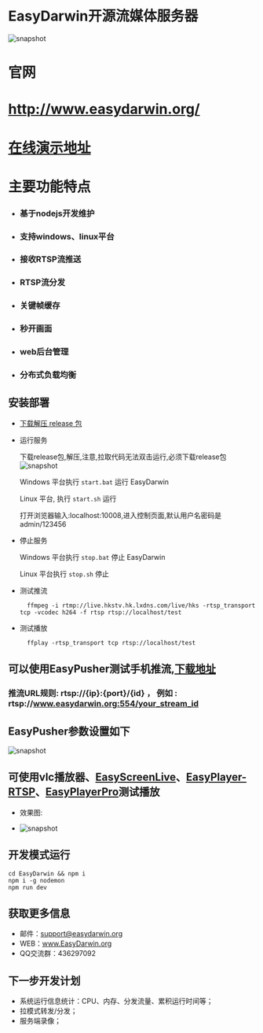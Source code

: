 # EasyDarwin开源流媒体服务器

![snapshot](snapshot.png)

# 官网

# http://www.easydarwin.org/

# [在线演示地址](http://cloud.easydarwin.org:10008)

# 主要功能特点

- ### 基于nodejs开发维护

- ### 支持windows、linux平台

- ### 接收RTSP流推送

- ### RTSP流分发

- ### 关键帧缓存

- ### 秒开画面

- ### web后台管理

- ### 分布式负载均衡

## 安装部署

- [下载解压 release 包](https://github.com/EasyDarwin/EasyDarwin/releases)

- 运行服务

	下载release包,解压,注意,拉取代码无法双击运行,必须下载release包
	![snapshot](fault.png)	

	Windows 平台执行 `start.bat` 运行 EasyDarwin
	
	Linux 平台, 执行 `start.sh` 运行
	
	打开浏览器输入:localhost:10008,进入控制页面,默认用户名密码是admin/123456

- 停止服务

	Windows 平台执行 `stop.bat` 停止 EasyDarwin
	
	Linux 平台执行 `stop.sh` 停止

- 测试推流

        ffmpeg -i rtmp://live.hkstv.hk.lxdns.com/live/hks -rtsp_transport tcp -vcodec h264 -f rtsp rtsp://localhost/test
			

- 测试播放

        ffplay -rtsp_transport tcp rtsp://localhost/test  

## 可以使用EasyPusher测试手机推流,[下载地址](https://github.com/EasyDSS/EasyPusher)

### 推流URL规则: rtsp://{ip}:{port}/{id} ， 例如 : rtsp://www.easydarwin.org:554/your_stream_id

## EasyPusher参数设置如下
![snapshot](EasyPusher1.jpg)
## 可使用vlc播放器、[EasyScreenLive](https://github.com/EasyDSS/EasyScreenLive)、[EasyPlayer-RTSP](https://github.com/EasyDSS/EasyPlayer-RTSP-Win/releases)、[EasyPlayerPro](https://github.com/EasyDSS/EasyPlayerPro-Win)测试播放

- 效果图:

- ![snapshot](result.png)


## 开发模式运行

	cd EasyDarwin && npm i
	npm i -g nodemon
	npm run dev		      

## 获取更多信息
- 邮件：support@easydarwin.org
- WEB：www.EasyDarwin.org
- QQ交流群：436297092

## 下一步开发计划

- 系统运行信息统计：CPU、内存、分发流量、累积运行时间等；
- 拉模式转发/分发；
- 服务端录像；
